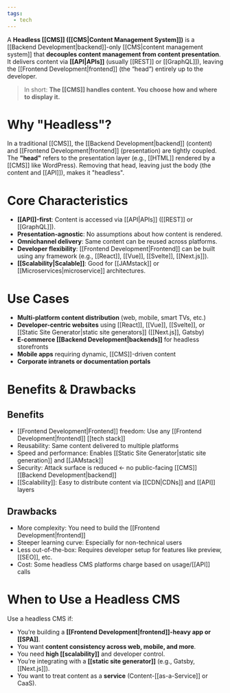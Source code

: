 ```yaml
---
tags:
  - tech
---
```

A **Headless [[CMS]] ([[CMS|Content Management System]])** is a [[Backend Development|backend]]-only [[CMS|content management system]] that **decouples content management from content presentation**.
It delivers content via **[[API|APIs]]** (usually [[REST]] or [[GraphQL]]), leaving the [[Frontend Development|frontend]] (the “head”) entirely up to the developer.
> In short: **The [[CMS]] handles content. You choose how and where to display it.**
# Why "Headless"?
In a traditional [[CMS]], the [[Backend Development|backend]] (content) and [[Frontend Development|frontend]] (presentation) are tightly coupled.
The **"head"** refers to the presentation layer (e.g., [[HTML]] rendered by a [[CMS]] like WordPress). 
Removing that head, leaving just the body (the content and [[API]]), makes it "headless".
# Core Characteristics
- **[[API]]-first**: Content is accessed via [[API|APIs]] ([[REST]] or [[GraphQL]]).
- **Presentation-agnostic**: No assumptions about how content is rendered.
- **Omnichannel delivery**: Same content can be reused across platforms.
- **Developer flexibility**: [[Frontend Development|Frontend]] can be built using any framework (e.g., [[React]], [[Vue]], [[Svelte]], [[Next.js]]).
- **[[Scalability|Scalable]]**: Good for [[JAMstack]] or [[Microservices|microservice]] architectures.
# Use Cases
- **Multi-platform content distribution** (web, mobile, smart TVs, etc.)
- **Developer-centric websites** using [[React]], [[Vue]], [[Svelte]], or [[Static Site Generator|static site generators]] ([[Next.js]], Gatsby)
- **E-commerce [[Backend Development|backends]]** for headless storefronts
- **Mobile apps** requiring dynamic, [[CMS]]-driven content
- **Corporate intranets or documentation portals**
# Benefits & Drawbacks
## Benefits
- [[Frontend Development|Frontend]] freedom: Use any [[Frontend Development|frontend]] [[tech stack]]
- Reusability: Same content delivered to multiple platforms
- Speed and performance: Enables [[Static Site Generator|static site generation]] and [[JAMstack]]
- Security: Attack surface is reduced <- no public-facing [[CMS]] [[Backend Development|backend]]
- [[Scalability]]: Easy to distribute content via [[CDN|CDNs]] and [[API]] layers
## Drawbacks
- More complexity: You need to build the [[Frontend Development|frontend]]
- Steeper learning curve: Especially for non-technical users
- Less out-of-the-box: Requires developer setup for features like preview, [[SEO]], etc.
- Cost: Some headless CMS platforms charge based on usage/[[API]] calls
# When to Use a Headless CMS
Use a headless CMS if:
- You’re building a **[[Frontend Development|frontend]]-heavy app or [[SPA]]**.
- You want **content consistency across web, mobile, and more**.
- You need **high [[scalability]]** and developer control.
- You’re integrating with a **[[static site generator]]** (e.g., Gatsby, [[Next.js]]).
- You want to treat content as a **service** (Content-[[as-a-Service]] or CaaS).
